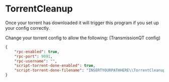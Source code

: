 # TorrentCleanup
Once your torrent has downloaded it will trigger this program if you set up your config correctly.

Change your torrent config to allow the following: (TransmissionQT config) 

```json
{
    "rpc-enabled": true,
    "rpc-port": 9091,
    "rpc-username": "",
    "script-torrent-done-enabled": true,
    "script-torrent-done-filename": "INSERTYOURPATHHERE\\TorrentCleanup.exe",
}
```
